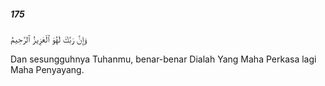 ##### 175

<span class="ayah">وَإِنَّ رَبَّكَ لَهُوَ ٱلْعَزِيزُ ٱلرَّحِيمُ</span>

<span class="ayah_translation">Dan sesungguhnya Tuhanmu, benar-benar Dialah Yang Maha Perkasa lagi Maha Penyayang.</span>
